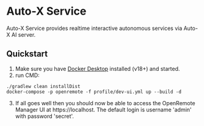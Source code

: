 # Auto-X Service

Auto-X Service provides realtime interactive autonomous services via Auto-X AI server.

## Quickstart

1. Make sure you have [Docker Desktop](https://www.docker.com/products/docker-desktop) installed (v18+) and started. 
2. run CMD:
```
./gradlew clean installDist
docker-compose -p openremote -f profile/dev-ui.yml up --build -d
```
3. If all goes well then you should now be able to access the OpenRemote Manager UI at https://localhost. 
   The default login is username 'admin' with password 'secret'.
